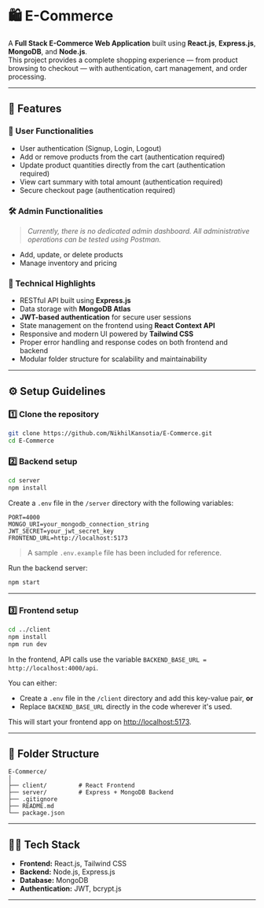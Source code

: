 # 🛍️ E-Commerce

A **Full Stack E-Commerce Web Application** built using **React.js**, **Express.js**, **MongoDB**, and **Node.js**.  
This project provides a complete shopping experience — from product browsing to checkout — with authentication, cart management, and order processing.

---

## 🚀 Features

### 🧩 User Functionalities

- User authentication (Signup, Login, Logout)
- Add or remove products from the cart (authentication required)
- Update product quantities directly from the cart (authentication required)
- View cart summary with total amount (authentication required)
- Secure checkout page (authentication required)

### 🛠️ Admin Functionalities

> _Currently, there is no dedicated admin dashboard. All administrative operations can be tested using Postman._

- Add, update, or delete products
- Manage inventory and pricing

### 💾 Technical Highlights

- RESTful API built using **Express.js**
- Data storage with **MongoDB Atlas**
- **JWT-based authentication** for secure user sessions
- State management on the frontend using **React Context API**
- Responsive and modern UI powered by **Tailwind CSS**
- Proper error handling and response codes on both frontend and backend
- Modular folder structure for scalability and maintainability

---

## ⚙️ Setup Guidelines

### 1️⃣ Clone the repository

```bash
git clone https://github.com/NikhilKansotia/E-Commerce.git
cd E-Commerce
```

### 2️⃣ Backend setup

```bash
cd server
npm install
```

Create a `.env` file in the `/server` directory with the following variables:

```
PORT=4000
MONGO_URI=your_mongodb_connection_string
JWT_SECRET=your_jwt_secret_key
FRONTEND_URL=http://localhost:5173
```

> A sample `.env.example` file has been included for reference.

Run the backend server:

```bash
npm start
```

---

### 3️⃣ Frontend setup

```bash
cd ../client
npm install
npm run dev
```

In the frontend, API calls use the variable `BACKEND_BASE_URL = http://localhost:4000/api`.

You can either:

- Create a `.env` file in the `/client` directory and add this key-value pair, **or**
- Replace `BACKEND_BASE_URL` directly in the code wherever it's used.

This will start your frontend app on [http://localhost:5173](http://localhost:5173).

---

## 🧠 Folder Structure

```
E-Commerce/
│
├── client/         # React Frontend
├── server/         # Express + MongoDB Backend
├── .gitignore
├── README.md
└── package.json
```

---

## 🧑‍💻 Tech Stack

- **Frontend:** React.js, Tailwind CSS
- **Backend:** Node.js, Express.js
- **Database:** MongoDB
- **Authentication:** JWT, bcrypt.js

---
